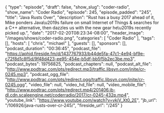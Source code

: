 {
  "type": "episode",
  "draft": false,
  "show_slug": "coder-radio",
  "show_name": "Coder Radio",
  "episode": 245,
  "episode_padded": "245",
  "title": "Java Rusts Over",
  "description": "Rust has a busy 2017 ahead of it, Mike ponders Java\u2019s failure on small Internet of Things & searches for a C++ alternative, then dazzles us with the new gear he\u2019s recently picked up.",
  "date": "2017-02-20T08:23:34-08:00",
  "header_image": "/images/shows/coder-radio.png",
  "categories": [
    "Coder Radio"
  ],
  "tags": [],
  "hosts": [
    "chris",
    "michael"
  ],
  "guests": [],
  "sponsors": [],
  "podcast_duration": "00:36:45",
  "podcast_file": "https://aphid.fireside.fm/d/1437767933/b44de5fa-47c1-4e94-bf9e-c72f8d1c8f5d/9f48d423-ee95-454e-b5df-bb5f5b2ec3be.mp3",
  "podcast_bytes": 19756825,
  "podcast_chapters": null,
  "podcast_alt_file": "http://www.podtrac.com/pts/redirect.mp3/traffic.libsyn.com/jnite/cr-0245.mp3",
  "podcast_ogg_file": "http://www.podtrac.com/pts/redirect.ogg/traffic.libsyn.com/jnite/cr-0245.ogg",
  "video_file": null,
  "video_hd_file": null,
  "video_mobile_file": "http://www.podtrac.com/pts/redirect.mp4/201406.jb-dl.cdn.scaleengine.net/coderradio/2017/cr-0245-432p.mp4",
  "youtube_link": "https://www.youtube.com/watch?v=vkiV_Xt0_2E",
  "jb_url": "/106926/java-rusts-over-cr-245/",
  "fireside_url": "/245"
}

